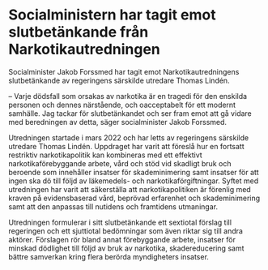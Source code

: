 # Socialministern har tagit emot slutbetänkande från Narkotikautredningen

Socialminister Jakob Forssmed har tagit emot Narkotikautredningens slutbetänkande av regeringens särskilde utredare Thomas Lindén.

– Varje dödsfall som orsakas av narkotika är en tragedi för den enskilda personen och dennes närstående, och oacceptabelt för ett modernt samhälle. Jag tackar för slutbetänkandet och ser fram emot att gå vidare med beredningen av detta, säger socialminister Jakob Forssmed.

Utredningen startade i mars 2022 och har letts av regeringens särskilde utredare Thomas Lindén. Uppdraget har varit att föreslå hur en fortsatt restriktiv narkotikapolitik kan kombineras med ett effektivt narkotikaförebyggande arbete, vård och stöd vid skadligt bruk och beroende som innehåller insatser för skademinimering samt insatser för att ingen ska dö till följd av läkemedels- och narkotikaförgiftningar. Syftet med utredningen har varit att säkerställa att narkotikapolitiken är förenlig med kraven på evidensbaserad vård, beprövad erfarenhet och skademinimering samt att den anpassas till nutidens och framtidens utmaningar.

Utredningen formulerar i sitt slutbetänkande ett sextiotal förslag till regeringen och ett sjuttiotal bedömningar som även riktar sig till andra aktörer. Förslagen rör bland annat förebyggande arbete, insatser för minskad dödlighet till följd av bruk av narkotika, skadereducering samt bättre samverkan kring flera berörda myndigheters insatser.
